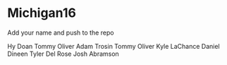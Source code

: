 # Michigan16

Add your name and push to the repo

Hy Doan
Tommy Oliver 
Adam Trosin
Tommy Oliver
Kyle LaChance
Daniel Dineen
Tyler Del Rose
Josh Abramson